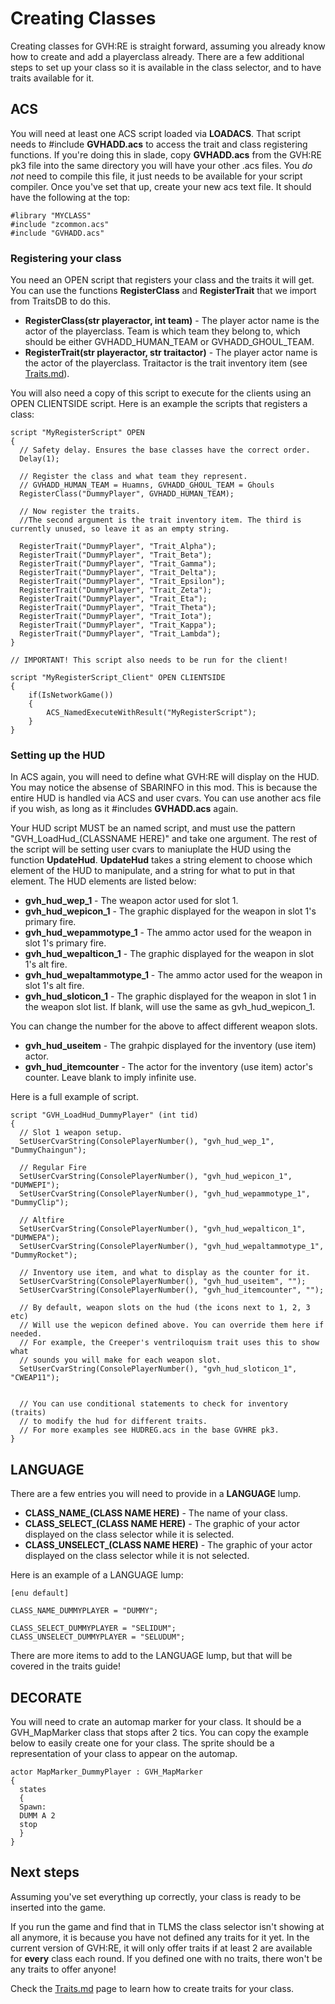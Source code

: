 # Creating Classes

Creating classes for GVH:RE is straight forward, assuming you already know how to create and add a playerclass already. There are a few additional steps to set up your class so it is available in the class selector, and to have traits available for it.

## ACS

You will need at least one ACS script loaded via **LOADACS**. That script needs to #include **GVHADD.acs** to access the trait and class registering functions. If you're doing this in slade, copy **GVHADD.acs** from the GVH:RE pk3 file into the same directory you will have your other .acs files. You *do not* need to compile this file, it just needs to be available for your script compiler. Once you've set that up, create your new acs text file. It should have the following at the top:

```
#library "MYCLASS"
#include "zcommon.acs"
#include "GVHADD.acs"
```

### Registering your class

You need an OPEN script that registers your class and the traits it will get. You can use the functions **RegisterClass** and **RegisterTrait** that we import from TraitsDB to do this. 

- **RegisterClass(str playeractor, int team)** - The player actor name is the actor of the playerclass. Team is which team they belong to, which should be either GVHADD_HUMAN_TEAM or GVHADD_GHOUL_TEAM.
- **RegisterTrait(str playeractor, str traitactor)** - The player actor name is the actor of the playerclass. Traitactor is the trait inventory item (see [Traits.md](Traits.md)).

You will also need a copy of this script to execute for the clients using an OPEN CLIENTSIDE script. Here is an example the scripts that registers a class:

```
script "MyRegisterScript" OPEN
{
  // Safety delay. Ensures the base classes have the correct order.
  Delay(1);
  
  // Register the class and what team they represent.
  // GVHADD_HUMAN_TEAM = Huamns, GVHADD_GHOUL_TEAM = Ghouls
  RegisterClass("DummyPlayer", GVHADD_HUMAN_TEAM);
  
  // Now register the traits.
  //The second argument is the trait inventory item. The third is currently unused, so leave it as an empty string.
  
  RegisterTrait("DummyPlayer", "Trait_Alpha");
  RegisterTrait("DummyPlayer", "Trait_Beta");
  RegisterTrait("DummyPlayer", "Trait_Gamma");
  RegisterTrait("DummyPlayer", "Trait_Delta");
  RegisterTrait("DummyPlayer", "Trait_Epsilon");
  RegisterTrait("DummyPlayer", "Trait_Zeta");
  RegisterTrait("DummyPlayer", "Trait_Eta");
  RegisterTrait("DummyPlayer", "Trait_Theta");
  RegisterTrait("DummyPlayer", "Trait_Iota");
  RegisterTrait("DummyPlayer", "Trait_Kappa");
  RegisterTrait("DummyPlayer", "Trait_Lambda");
}

// IMPORTANT! This script also needs to be run for the client!

script "MyRegisterScript_Client" OPEN CLIENTSIDE
{
    if(IsNetworkGame())
    {
        ACS_NamedExecuteWithResult("MyRegisterScript");
    }
}
```

### Setting up the HUD

In ACS again, you will need to define what GVH:RE will display on the HUD. You may notice the absense of SBARINFO in this mod. This is because the entire HUD is handled via ACS and user cvars. You can use another acs file if you wish, as long as it #includes **GVHADD.acs** again.

Your HUD script MUST be an named script, and must use the pattern "GVH_LoadHud_(CLASSNAME HERE)" and take one argument. The rest of the script will be setting user cvars to maniuplate the HUD using the function **UpdateHud**. **UpdateHud** takes a string element to choose which element of the HUD to manipulate, and a string for what to put in that element. The HUD elements are listed below:

- **gvh_hud_wep_1** - The weapon actor used for slot 1.
- **gvh_hud_wepicon_1** - The graphic displayed for the weapon in slot 1's primary fire.
- **gvh_hud_wepammotype_1** - The ammo actor used for the weapon in slot 1's primary fire.
- **gvh_hud_wepalticon_1** - The graphic displayed for the weapon in slot 1's alt fire.
- **gvh_hud_wepaltammotype_1** - The ammo actor used for the weapon in slot 1's alt fire.
- **gvh_hud_sloticon_1** - The graphic displayed for the weapon in slot 1 in the weapon slot list. If blank, will use the same as gvh_hud_wepicon_1.

You can change the number for the above to affect different weapon slots.

- **gvh_hud_useitem** - The grahpic displayed for the inventory (use item) actor.
- **gvh_hud_itemcounter** - The actor for the inventory (use item) actor's counter. Leave blank to imply infinite use.

Here is a full example of script.

```
script "GVH_LoadHud_DummyPlayer" (int tid)
{
  // Slot 1 weapon setup.
  SetUserCvarString(ConsolePlayerNumber(), "gvh_hud_wep_1", "DummyChaingun");
  
  // Regular Fire
  SetUserCvarString(ConsolePlayerNumber(), "gvh_hud_wepicon_1", "DUMWEPI");
  SetUserCvarString(ConsolePlayerNumber(), "gvh_hud_wepammotype_1", "DummyClip");
  
  // Altfire
  SetUserCvarString(ConsolePlayerNumber(), "gvh_hud_wepalticon_1", "DUMWEPA");
  SetUserCvarString(ConsolePlayerNumber(), "gvh_hud_wepaltammotype_1", "DummyRocket");
  
  // Inventory use item, and what to display as the counter for it.
  SetUserCvarString(ConsolePlayerNumber(), "gvh_hud_useitem", "");
  SetUserCvarString(ConsolePlayerNumber(), "gvh_hud_itemcounter", "");
  
  // By default, weapon slots on the hud (the icons next to 1, 2, 3 etc)
  // Will use the wepicon defined above. You can override them here if needed.
  // For example, the Creeper's ventriloquism trait uses this to show what
  // sounds you will make for each weapon slot.
  SetUserCvarString(ConsolePlayerNumber(), "gvh_hud_sloticon_1", "CWEAP11");
  
  
  // You can use conditional statements to check for inventory (traits)
  // to modify the hud for different traits.
  // For more examples see HUDREG.acs in the base GVHRE pk3.
}
```
## LANGUAGE

There are a few entries you will need to provide in a **LANGUAGE** lump.

- **CLASS_NAME_(CLASS NAME HERE)** - The name of your class.
- **CLASS_SELECT_(CLASS NAME HERE)** - The graphic of your actor displayed on the class selector while it is selected.
- **CLASS_UNSELECT_(CLASS NAME HERE)** - The graphic of your actor displayed on the class selector while it is not selected.

Here is an example of a LANGUAGE lump:

```
[enu default]

CLASS_NAME_DUMMYPLAYER = "DUMMY";

CLASS_SELECT_DUMMYPLAYER = "SELIDUM";
CLASS_UNSELECT_DUMMYPLAYER = "SELUDUM";
```

There are more items to add to the LANGUAGE lump, but that will be covered in the traits guide!

## DECORATE

You will need to crate an automap marker for your class. It should be a GVH_MapMarker class that stops after 2 tics. You can copy the example below to easily create one for your class. The sprite should be a representation of your class to appear on the automap.

```
actor MapMarker_DummyPlayer : GVH_MapMarker
{
  states
  {
  Spawn:
  DUMM A 2
  stop
  }
}
```

## Next steps

Assuming you've set everything up correctly, your class is ready to be inserted into the game.

If you run the game and find that in TLMS the class selector isn't showing at all anymore, it is because you have not defined any traits for it yet. In the current version of GVH:RE, it will only offer traits if at least 2 are available for **every** class each round. If you defined one with no traits, there won't be any traits to offer anyone!

Check the [Traits.md](Traits.md) page to learn how to create traits for your class.
